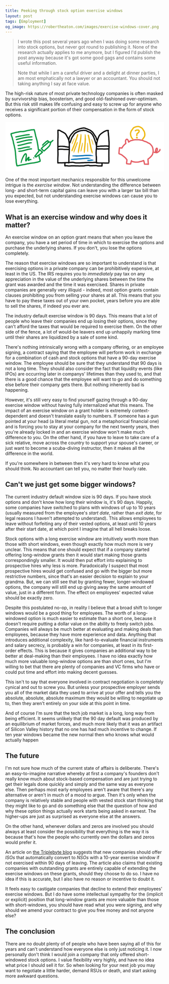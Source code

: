 ```yaml
---
title: Peeking through stock option exercise windows
layout: post
tags: [Employment]
og_image: https://robertheaton.com/images/exercise-windows-cover.png
---
```

> I wrote this post several years ago when I was doing some research into stock options, but never got round to publishing it. None of the research actually applies to me anymore, but I figured I'd publish the post anyway because it's got some good gags and contains some useful information.
>
> Note that while I am a careful driver and a delight at dinner parties, I am most emphatically not a lawyer or an accountant. You should not taking anything I say at face value.

The high-risk nature of most private technology companies is often masked by survivorship bias, boosterism, and good old-fashioned over-optimism. But this risk still makes life confusing and easy to screw up for anyone who receives a significant portion of their compensation in the form of stock options.

<p align="center">
<img src="/images/exercise-windows-squash.png" />
</p>

One of the most important mechanics responsible for this unwelcome intrigue is the *exercise window*. Not understanding the difference between long- and short-term capital gains can leave you with a larger tax bill than you expected, but not understanding exercise windows can cause you to lose everything.

## What is an exercise window and why does it matter?

An exercise window on an option grant means that when you leave the company, you have a set period of time in which to exercise the options and purchase the underlying shares. If you don't, you lose the options completely.

The reason that exercise windows are so important to understand is that exercising options in a private company can be prohibitively expensive, at least in the US. The IRS requires you to *immediately* pay tax on any appreciation in the value of the underlying shares between the time the grant was awarded and the time it was exercised. Shares in private companies are generally very illiquid - indeed, most option grants contain clauses prohibiting you from selling your shares at all. This means that you have to pay these taxes out of your own pocket, years before you are able to sell the shares, if indeed you ever are.

The industry default exercise window is 90 days. This means that a lot of people who leave their companies end up losing their options, since they can't afford the taxes that would be required to exercise them. On the other side of the fence, a lot of would-be leavers end up unhappily marking time until their shares are liquidized by a sale of some kind.

There's nothing intrinsically wrong with a company offering, or an employee signing, a contract saying that the employee will perform work in exchange for a combination of cash and stock options that have a 90-day exercise window. The employee should be sure that they understand that 90 days is not a long time. They should also consider the fact that liquidity events (like IPOs) are occurring later in companys' lifetimes than they used to, and that there is a good chance that the employee will want to go and do something else before their company gets there. But nothing inherently bad is happening.

However, it's still very easy to find yourself gazing through a 90-day exercise window without having fully internalized what this means. The impact of an exercise window on a grant holder is extremely context-dependent and doesn't translate easily to numbers. If someone has a gun pointed at your head (a literal metal gun, not a metaphorical financial one) and is forcing you to stay at your company for the next twenty years, then you're already locked in and an exercise window won't make much difference to you. On the other hand, if you have to leave to take care of a sick relative, move across the country to support your spouse's career, or just want to become a scuba-diving instructor, then it makes all the difference in the world.

If you're somewhere in between then it's very hard to know what you should think. No accountant can tell you, no matter their hourly rate.

## Can't we just get some bigger windows?

The current industry default window size is 90 days. If you have stock options and don't know how long their window is, it's 90 days. Happily, some companies have switched to plans with windows of up to 10 years (usually measured from the employee's *start date*, rather than *exit date*, for legal reasons I haven't attempted to understand). This allows employees to leave without forfeiting any of their vested options, at least until 10 years after their start date, at which point I imagine that all hell breaks loose.

Stock options with a long exercise window are intuitively worth more than those with short windows, even though exactly how much more is very unclear. This means that one should expect that if a company started offering long-window grants then it would start making those grants correspondingly smaller. It would then put effort into explaining to prospective hires why less is more. Paradoxically I suspect that most prospective hires would get confused and go with the bigger but more restrictive numbers, since that's an easier decision to explain to your grandma. But, we can still see that by granting fewer, longer-windowed options, the company will still end up giving away the same amount of value, just in a different form. The effect on employees' expected value should be exactly zero.

Despite this postulated no-op, in reality I believe that a broad shift to longer windows would be a good thing for employees. The worth of a long-windowed option is much easier to estimate than a short one, because it doesn't require putting a dollar value on the ability to freely switch jobs. Companies will always be much better at evaluating and making deals than employees, because they have more experience and data. Anything that introduces additional complexity, like hard-to-evaluate financial instruments and salary secrecy, is probably a win for companies, at least in its first-order effects. This is because it gives companies an additional way to be better at deal-making than their employees. I have no idea exactly how much more valuable long-window options are than short ones, but I'm willing to bet that there are plenty of companies and VC firms who have or could put time and effort into making decent guesses.

This isn't to say that everyone involved in contract negotiation is completely cynical and out to screw you. But unless your prospective employer sends you all of the market data they used to arrive at your offer and tells you the absolute, absolute, absolute maximum they would be willing to negotiate up to, then they aren't entirely on your side at this point in time.

And of course I'm sure that the tech job market is a long, long way from being efficient. It seems unlikely that the 90 day default was produced by an equilibrium of market forces, and much more likely that it was an artifact of Silicon Valley history that no one has had much incentive to change. If ten year windows became the new normal then who knows what would actually happen

## The future

I'm not sure how much of the current state of affairs is deliberate. There's an easy-to-imagine narrative whereby at first a company's founders don't really know much about stock-based compensation and are just trying to get their legals done quickly and simply and the same way as everyone else. Then perhaps most early employees aren't aware that there's any alternative or aren't in much of a mood to argue. Then it's only when the company is relatively stable and people with vested stock start thinking that they might like to go and do something else that the question of how and why these option things actually work starts being asked in earnest. The higher-ups are just as surprised as everyone else at the answers.

On the other hand, whenever dollars and zeros are involved you should always at least consider the possibility that everything is the way it is because that's how the people who currently own the dollars and zeros would prefer it.

An article on [the Triplebyte blog](https://triplebyte.com/blog/extending-stock-option-exercise-window-guide) suggests that new companies should offer *ISOs* that automatically convert to *NSOs* with a 10-year exercise window if not exercised within 90 days of leaving. The article also claims that existing companies with outstanding grants are entirely capable of extending the exercise windows on these grants, should they choose to do so. I have no idea if this is accurate, but I also have no reason or incentive to doubt it.

It feels easy to castigate companies that decline to extend their employees' exercise windows. But I do have some intellectual sympathy for the (implicit or explicit) position that long-window grants are more valuable than those with short-windows, you should have read what you were signing, and why should we amend your contract to give you free money and not anyone else?

## The conclusion

There are no doubt plenty of of people who have been saying all of this for years and can't understand how everyone else is only just noticing it. I now personally don't think I would join a company that only offered short-windowed stock options. I value flexibility very highly, and have no idea what price I should sell it for. So when looking for your next job you may want to negotiate a little harder, demand RSUs or death, and start asking more awkward questions.
